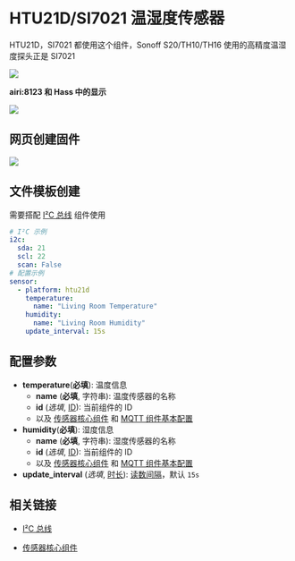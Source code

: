 #  HTU21D/SI7021 温湿度传感器

HTU21D，SI7021 都使用这个组件，Sonoff S20/TH10/TH16 使用的高精度温湿度探头正是 SI7021

![](https://ws1.sinaimg.cn/large/007fN5Xegy1fxfhj5ex5vj30mw05qjrj.jpg)

**airi:8123 和 Hass 中的显示**


<!-- ## 相关产品 -->
![](https://ws1.sinaimg.cn/large/007fN5Xegy1fxfhiujmwhj31850og1ku.jpg)

## 网页创建固件

![](https://ws1.sinaimg.cn/large/007fN5Xegy1fxfilkyt9qj30lr0dajrk.jpg)





## 文件模板创建

需要搭配 [I²C 总线](mqtt/components/i2c) 组件使用

```yaml
# I²C 示例
i2c:
  sda: 21
  scl: 22
  scan: False
# 配置示例
sensor:
  - platform: htu21d
    temperature:
      name: "Living Room Temperature"
    humidity:
      name: "Living Room Humidity"
    update_interval: 15s
```

## 配置参数

- **temperature**(**必填**): 温度信息
  - **name** (**必填**, 字符串): 温度传感器的名称
  - **id** (*选填*, [ID](mqtt/guides/configuration-types#id)): 当前组件的 ID
  - 以及 [传感器核心组件](mqtt/components/sensor/#基本配置) 和 [MQTT 组件基本配置](mqtt/components/mqtt#MQTT-组件基本配置项)
- **humidity**(**必填**): 湿度信息
  - **name** (**必填**, 字符串): 湿度传感器的名称
  - **id** (*选填*, [ID](mqtt/guides/configuration-types#id)): 当前组件的 ID
  - 以及 [传感器核心组件](mqtt/components/sensor/#基本配置) 和 [MQTT 组件基本配置](mqtt/components/mqtt#MQTT-组件基本配置项)
- **update_interval** (*选填*, [时长](mqtt/guides/configuration-types#时长)): [读数间隔](mqtt/components/sensor/#读数间隔)，默认 `15s`



## 相关链接

- [I²C 总线](mqtt/components/i2c)

- [传感器核心组件](mqtt/components/sensor/)